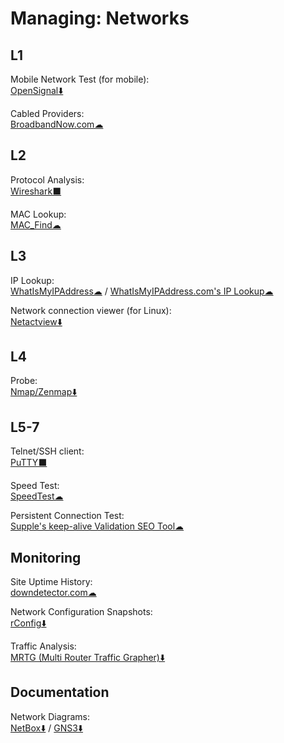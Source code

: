 # Managing: Networks

## L1

Mobile Network Test (for mobile):  
	[OpenSignal⬇️](https://www.opensignal.com/apps)

Cabled Providers:  
	[BroadbandNow.com☁](https://broadbandnow.com/)

## L2

Protocol Analysis:  
	[Wireshark⬛](https://www.wireshark.org/)

MAC Lookup:  
	[MAC_Find☁](http://coffer.com/mac_find/)

## L3

IP Lookup:  
	[WhatIsMyIPAddress☁](https://whatismyipaddress.com/) / 
	[WhatIsMyIPAddress.com's IP Lookup☁](https://whatismyipaddress.com/ip-lookup)

Network connection viewer (for Linux):  
	[Netactview⬇️](http://netactview.sourceforge.net/)

## L4

Probe:  
	[Nmap/Zenmap⬇️](https://nmap.org/)

## L5-7

Telnet/SSH client:  
	[PuTTY⬛](https://putty.org/)

Speed Test:  
	[SpeedTest☁](https://www.speedtest.net/)

Persistent Connection Test:  
	[Supple's keep-alive Validation SEO Tool☁](https://supple.com.au/tools/check-persistent-connection/)

## Monitoring

Site Uptime History:  
	[downdetector.com☁](https://downdetector.com/)

Network Configuration Snapshots:  
	[rConfig⬇️](https://rconfig.com/)

Traffic Analysis:  
	[MRTG (Multi Router Traffic Grapher)⬇️](https://oss.oetiker.ch/mrtg/)

## Documentation

Network Diagrams:  
	[NetBox⬇️](https://netbox.readthedocs.io/) / 
	[GNS3⬇️](https://gns3.com/)
